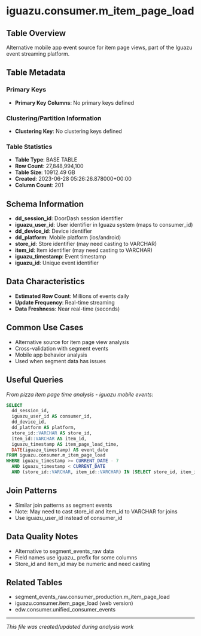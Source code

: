 # iguazu.consumer.m_item_page_load

## Table Overview
Alternative mobile app event source for item page views, part of the Iguazu event streaming platform.

## Table Metadata
### Primary Keys
- **Primary Key Columns**: No primary keys defined
### Clustering/Partition Information
- **Clustering Key**: No clustering keys defined
### Table Statistics
- **Table Type**: BASE TABLE
- **Row Count**: 27,848,994,100
- **Table Size**: 10912.49 GB
- **Created**: 2023-06-28 05:26:26.878000+00:00
- **Column Count**: 201

## Schema Information
- **dd_session_id**: DoorDash session identifier
- **iguazu_user_id**: User identifier in Iguazu system (maps to consumer_id)
- **dd_device_id**: Device identifier
- **dd_platform**: Mobile platform (ios/android)
- **store_id**: Store identifier (may need casting to VARCHAR)
- **item_id**: Item identifier (may need casting to VARCHAR)
- **iguazu_timestamp**: Event timestamp
- **iguazu_id**: Unique event identifier

## Data Characteristics
- **Estimated Row Count**: Millions of events daily
- **Update Frequency**: Real-time streaming
- **Data Freshness**: Near real-time (seconds)

## Common Use Cases
- Alternative source for item page view analysis
- Cross-validation with segment events
- Mobile app behavior analysis
- Used when segment data has issues

## Useful Queries
*From pizza item page time analysis - iguazu mobile events:*
```sql
SELECT
  dd_session_id,
  iguazu_user_id AS consumer_id,
  dd_device_id,
  dd_platform AS platform,
  store_id::VARCHAR AS store_id,
  item_id::VARCHAR AS item_id,
  iguazu_timestamp AS item_page_load_time,
  DATE(iguazu_timestamp) AS event_date
FROM iguazu.consumer.m_item_page_load
WHERE iguazu_timestamp >= CURRENT_DATE - 7
  AND iguazu_timestamp < CURRENT_DATE
  AND (store_id::VARCHAR, item_id::VARCHAR) IN (SELECT store_id, item_id FROM pizza_items)
```

## Join Patterns
- Similar join patterns as segment events
- Note: May need to cast store_id and item_id to VARCHAR for joins
- Use iguazu_user_id instead of consumer_id

## Data Quality Notes
- Alternative to segment_events_raw data
- Field names use iguazu_ prefix for some columns
- Store_id and item_id may be numeric and need casting

## Related Tables
- segment_events_raw.consumer_production.m_item_page_load
- iguazu.consumer.item_page_load (web version)
- edw.consumer.unified_consumer_events

---
*This file was created/updated during analysis work*
